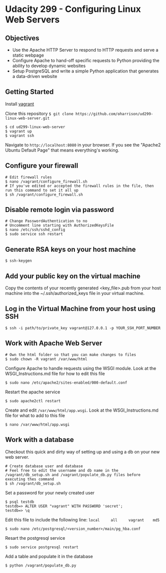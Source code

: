 # Udacity 299 - Configuring Linux Web Servers

## Objectives
* Use the Apache HTTP Server to respond to HTTP requests and serve a static webpage
* Configure Apache to hand-off specific requests to Python providing the ability to develop dynamic websites
* Setup PostgreSQL and write a simple Python application that generates a data-driven website

## Getting Started
Install [vagrant](https://www.vagrantup.com/docs/getting-started/)

Clone this repository ```$ git clone https://github.com/oharrison/ud299-linux-web-server.git```

```
$ cd ud299-linux-web-server
$ vagrant up
$ vagrant ssh
```
Navigate to ```http://localhost:8080``` in your browser. If you see the "Apache2 Ubuntu Default Page" that means everything's working.

## Configure your firewall
```
# Edit firewall rules
$ nano /vagrant/configure_firewall.sh
# If you've edited or accepted the firewall rules in the file, then run this command to set it all up
$ sh /vagrant/configure_firewall.sh
```

## Disable remote login via password
```
# Change PasswordAuthentication to no
# Uncomment line starting with AuthorizedKeysFile
$ nano /etc/ssh/sshd_config
$ sudo service ssh restart
```

## Generate RSA keys on your host machine
```
$ ssh-keygen
```

## Add your public key on the virtual machine
Copy the contents of your recently generated <key_file>.pub from your host machine into the ~/.ssh/authorized_keys file in your virtual machine.

## Log in the Virtual Machine from your host using SSH 
```
$ ssh -i path/to/private_key vagrant@127.0.0.1 -p YOUR_SSH_PORT_NUMBER
```

## Work with Apache Web Server
```
# Own the html folder so that you can make changes to files
$ sudo chown -R vagrant /var/www/html
```
Configure Apache to handle requests using the WSGI module. Look at the WSGI_Instructions.md file for how to edit this file
```
$ sudo nano /etc/apache2/sites-enabled/000-default.conf
```
Restart the apache service
```
$ sudo apache2ctl restart
```
Create and edit ```/var/www/html/app.wsgi```. Look at the WSGI_Instructions.md file for what to add to this file
```
$ nano /var/www/html/app.wsgi
```
## Work with a database
Checkout this quick and dirty way of setting up and using a db on your new web server.
```
# Create database user and database
# Feel free to edit the username and db name in the /vagrant/db_setup.sh and /vagrant/populate_db.py files before executing thes command
$ sh /vagrant/db_setup.sh
```
Set a password for your newly created user
```
$ psql testdb
testdb=> ALTER USER "vagrant" WITH PASSWORD 'secret';
testdb=> \q
```
Edit this file to include the following line: ```local     all     vagrant    md5```
```
$ sudo nano /etc/postgresql/<version_number>/main/pg_hba.conf
```
Resart the postgresql service
```
$ sudo service postgresql restart
```
Add a table and populate it in the database
```
$ python /vagrant/populate_db.py
```
